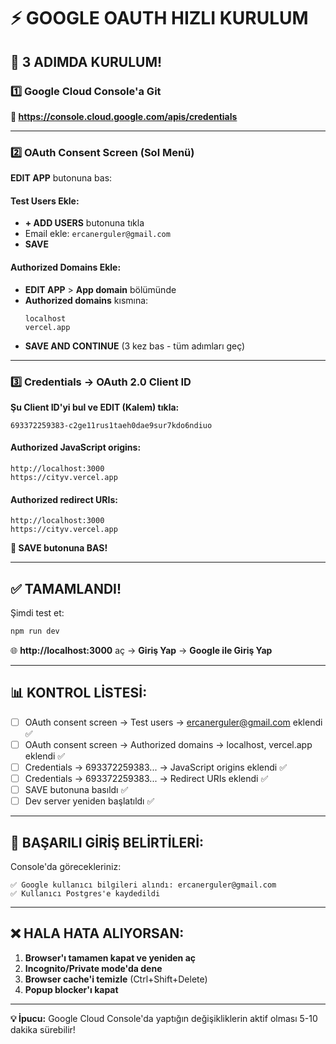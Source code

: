 # ⚡ GOOGLE OAUTH HIZLI KURULUM

## 🎯 3 ADIMDA KURULUM!

### 1️⃣ Google Cloud Console'a Git
**🔗 https://console.cloud.google.com/apis/credentials**

---

### 2️⃣ OAuth Consent Screen (Sol Menü)

**EDIT APP** butonuna bas:

#### Test Users Ekle:
- **+ ADD USERS** butonuna tıkla
- Email ekle: `ercanerguler@gmail.com`
- **SAVE**

#### Authorized Domains Ekle:
- **EDIT APP** > **App domain** bölümünde
- **Authorized domains** kısmına:
  ```
  localhost
  vercel.app
  ```
- **SAVE AND CONTINUE** (3 kez bas - tüm adımları geç)

---

### 3️⃣ Credentials → OAuth 2.0 Client ID

**Şu Client ID'yi bul ve EDIT (Kalem) tıkla:**
```
693372259383-c2ge11rus1taeh0dae9sur7kdo6ndiuo
```

#### Authorized JavaScript origins:
```
http://localhost:3000
https://cityv.vercel.app
```

#### Authorized redirect URIs:
```
http://localhost:3000
https://cityv.vercel.app
```

**💾 SAVE butonuna BAS!**

---

## ✅ TAMAMLANDI!

Şimdi test et:
```bash
npm run dev
```

🌐 **http://localhost:3000** aç → **Giriş Yap** → **Google ile Giriş Yap**

---

## 📊 KONTROL LİSTESİ:

- [ ] OAuth consent screen → Test users → ercanerguler@gmail.com eklendi ✅
- [ ] OAuth consent screen → Authorized domains → localhost, vercel.app eklendi ✅
- [ ] Credentials → 693372259383... → JavaScript origins eklendi ✅
- [ ] Credentials → 693372259383... → Redirect URIs eklendi ✅
- [ ] SAVE butonuna basıldı ✅
- [ ] Dev server yeniden başlatıldı ✅

---

## 🎊 BAŞARILI GİRİŞ BELİRTİLERİ:

Console'da görecekleriniz:
```
✅ Google kullanıcı bilgileri alındı: ercanerguler@gmail.com
✅ Kullanıcı Postgres'e kaydedildi
```

---

## ❌ HALA HATA ALIYORSAN:

1. **Browser'ı tamamen kapat ve yeniden aç**
2. **Incognito/Private mode'da dene**
3. **Browser cache'i temizle** (Ctrl+Shift+Delete)
4. **Popup blocker'ı kapat**

---

**💡 İpucu:** Google Cloud Console'da yaptığın değişikliklerin aktif olması 5-10 dakika sürebilir!
